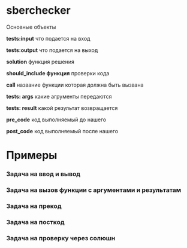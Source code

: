 # sberchecker

Основные объекты

**tests:input** что подается на вход

**tests:output** что подается на выход



**solution** функция решения

**should_include функция** проверки кода

**call** название функции которая должна быть вызвана

**tests: args** какие агрументы передаются

**tests: result** какой результат возвращается


**pre_code** код выполняемый до нашего

**post_code** код выполняемый после нашего

# Примеры

### Задача на ввод и вывод

### Задача на вызов функции с аргументами и результатам

### Задача на прекод

### Задача на посткод

### Задача на проверку через солюшн

